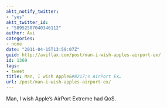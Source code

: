 ```yaml
---
aktt_notify_twitter:
- "yes"
aktt_twitter_id:
- "58952507040346112"
author: Avi
categories:
- none
date: "2011-04-15T13:59:07Z"
guid: http://aviflax.com/post/man-i-wish-apples-airport-ex/
id: 1369
tags:
- tweet
title: Man, I wish Apple&#8217;s AirPort Ex…
url: /post/man-i-wish-apples-airport-ex/
---
```

Man, I wish Apple&#8217;s AirPort Extreme had QoS.